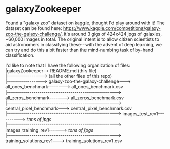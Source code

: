# galaxyZookeeper
Found a "galaxy zoo" dataset on kaggle, thought I'd play around with it! The dataset can be found here: https://www.kaggle.com/competitions/galaxy-zoo-the-galaxy-challenge/, it's around 3 gigs of 424x424 jpgs of galaxies, ~60,000 images in total. The original intent is to allow citizen scientists to aid astronomers in classifying these--with the advent of deep learning, we can try and do this a bit faster than the mind-numbing task of by-hand classification.

I'd like to note that I have the following organization of files:  
|galaxyZookeeper--> README.md (this file)  
|-----------------> (all the other files of this repo)  
|-----------------> galaxy-zoo-the-galaxy-challenge---> all_ones_benchmark--------> all_ones_benchmark.csv  
|-----------------------------------------------------> all_zeros_benchmark-------> all_zeros_benchmark.csv  
|-----------------------------------------------------> central_pixel_benchmark---> central_pixel_benchmark.csv  
|-----------------------------------------------------> images_test_rev1----------> _tons of jpgs_  
|-----------------------------------------------------> images_training_rev1------> _tons of jpgs_  
|-----------------------------------------------------> training_solutions_rev1---> training_solutions_rev1.csv  
